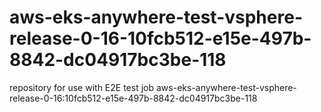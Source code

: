 # aws-eks-anywhere-test-vsphere-release-0-16-10fcb512-e15e-497b-8842-dc04917bc3be-118
repository for use with E2E test job aws-eks-anywhere-test-vsphere-release-0-16:10fcb512-e15e-497b-8842-dc04917bc3be-118
